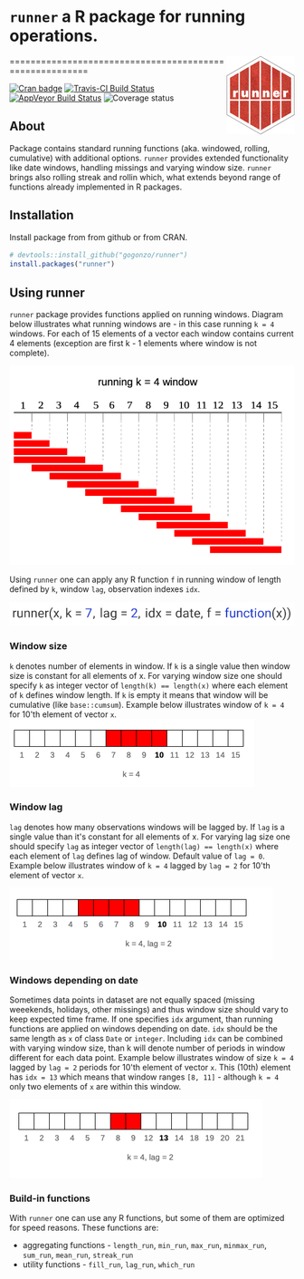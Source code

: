 
`runner` a R package for running operations.
============================================

<img src="vignettes/images/hexlogo.png" align="right" />
========================================================

[![Cran badge](https://cranlogs.r-pkg.org/badges/runner)](https://CRAN.R-project.org/package=runner) [![Travis-CI Build Status](https://travis-ci.org/gogonzo/runner.svg?branch=master)](https://travis-ci.org/gogonzo/runner) [![AppVeyor Build Status](https://ci.appveyor.com/api/projects/status/github/gogonzo/runner?branch=master&svg=true)](https://ci.appveyor.com/project/gogonzo/runner) ![Coverage status](https://codecov.io/gh/gogonzo/runner/branch/master/graph/badge.svg)

About
-----

Package contains standard running functions (aka. windowed, rolling, cumulative) with additional options. `runner` provides extended functionality like date windows, handling missings and varying window size. `runner` brings also rolling streak and rollin which, what extends beyond range of functions already implemented in R packages.

Installation
------------

Install package from from github or from CRAN.

``` r
# devtools::install_github("gogonzo/runner")
install.packages("runner")
```

Using runner
------------

`runner` package provides functions applied on running windows. Diagram below illustrates what running windows are - in this case running `k = 4` windows. For each of 15 elements of a vector each window contains current 4 elements (exception are first k - 1 elements where window is not complete).

![](vignettes/images/running_windows_explain.png)

Using `runner` one can apply any R function `f` in running window of length defined by `k`, window `lag`, observation indexes `idx`.

![](vignettes/images/using_runner.png)

### Window size

`k` denotes number of elements in window. If `k` is a single value then window size is constant for all elements of x. For varying window size one should specify `k` as integer vector of `length(k) == length(x)` where each element of `k` defines window length. If `k` is empty it means that window will be cumulative (like `base::cumsum`). Example below illustrates window of `k = 4` for 10'th element of vector `x`. ![](vignettes/images/constant_window.png)

### Window lag

`lag` denotes how many observations windows will be lagged by. If `lag` is a single value than it's constant for all elements of x. For varying lag size one should specify `lag` as integer vector of `length(lag) == length(x)` where each element of `lag` defines lag of window. Default value of `lag = 0`. Example below illustrates window of `k = 4` lagged by `lag = 2` for 10'th element of vector `x`.

![](vignettes/images/lagged_window_k_lag.png)

### Windows depending on date

Sometimes data points in dataset are not equally spaced (missing weeekends, holidays, other missings) and thus window size should vary to keep expected time frame. If one specifies `idx` argument, than running functions are applied on windows depending on date. `idx` should be the same length as `x` of class `Date` or `integer`. Including `idx` can be combined with varying window size, than k will denote number of periods in window different for each data point. Example below illustrates window of size `k = 4` lagged by `lag = 2` periods for 10'th element of vector `x`. This (10th) element has `idx = 13` which means that window ranges `[8, 11]` - although `k = 4` only two elements of `x` are within this window.

![](vignettes/images/custom_idx_k_lag.png)

### Build-in functions

With `runner` one can use any R functions, but some of them are optimized for speed reasons. These functions are:
- aggregating functions - `length_run`, `min_run`, `max_run`, `minmax_run`, `sum_run`, `mean_run`, `streak_run`
- utility functions - `fill_run`, `lag_run`, `which_run`
